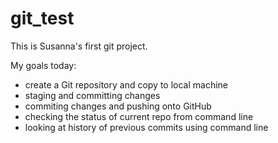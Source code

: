 # git_test

This is Susanna's first git project.

My goals today:
- create a Git repository and copy to local machine
- staging and committing changes
- commiting changes and pushing onto GitHub
- checking the status of current repo from command line
- looking at history of previous commits using command line
